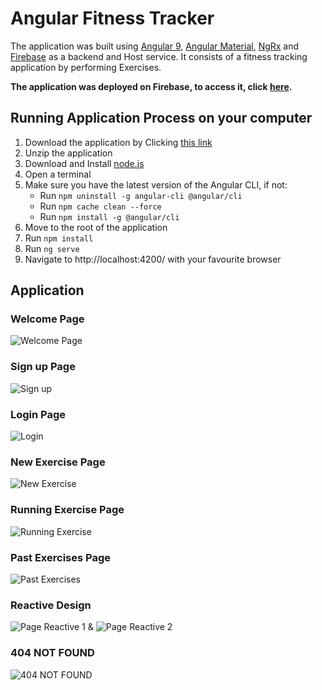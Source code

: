 # Angular Fitness Tracker

The application was built using [Angular 9](https://angular.io/), [Angular Material](https://material.angular.io/), [NgRx](https://ngrx.io/) and [Firebase](https://firebase.google.com/) as a backend and Host service. It consists of a fitness tracking application by performing Exercises.

**The application was deployed on Firebase, to access it, click [here](https://angular-fitness-f641e.web.app/).**

## Running Application Process on your computer

1. Download the application by Clicking [this link](https://github.com/gaetanBloch/angular-fitness/archive/master.zip)
2. Unzip the application
3. Download and Install [node.js](https://nodejs.org/en/download/) 
4. Open a terminal
5. Make sure you have the latest version of the Angular CLI, if not:
    - Run `npm uninstall -g angular-cli @angular/cli`
    - Run `npm cache clean --force`
    - Run  `npm install -g @angular/cli`
6. Move to the root of the application
7. Run `npm install`
8. Run `ng serve`
9. Navigate to http://localhost:4200/ with your favourite browser

## Application

### Welcome Page

![Welcome Page](https://i.imgur.com/0DDAe5z.png)

### Sign up Page

![Sign up](https://i.imgur.com/0YskvxB.png)

### Login Page

![Login](https://i.imgur.com/WeaQ2G8.png)

### New Exercise Page

![New Exercise](https://i.imgur.com/C6ZKvgY.png)

### Running Exercise Page

![Running Exercise](https://i.imgur.com/isOiLTU.png)

### Past Exercises Page

![Past Exercises](https://i.imgur.com/wlSaKys.png)

### Reactive Design

![Page Reactive 1](https://i.imgur.com/YrdZGgI.png) & 
![Page Reactive 2](https://i.imgur.com/58YPzzQ.png)

### 404 NOT FOUND 

![404 NOT FOUND](https://i.imgur.com/yaADCbU.png)
